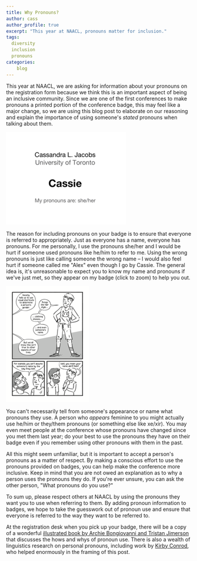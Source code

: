 ```yaml
---
title: Why Pronouns?
author: cass
author_profile: true
excerpt: "This year at NAACL, pronouns matter for inclusion."
tags:
  diversity
  inclusion
  pronouns
categories:
    blog
---
```

This year at NAACL, we are asking for information about your pronouns on
the registration form because we think this is an important aspect of
being an inclusive community. Since we are one of the first conferences
to make pronouns a printed portion of the conference badge, this may
feel like a major change, so we are using this blog post to elaborate on
our reasoning and explain the importance of using someone's *stated*
pronouns when talking about them.

<a href="/assets/images/pronoun-blog/badge.png"><img class="align-right" alt="example badge with pronouns" title="click to zoom" src="/assets/images/pronoun-blog/badge-thumbnail.png"/></a>

The reason for including pronouns on your badge is to ensure that
everyone is referred to appropriately. Just as everyone has a name,
everyone has pronouns. For me personally, I use the pronouns she/her and
I would be hurt if someone used pronouns like he/him to refer to me.
Using the wrong pronouns is just like calling someone the wrong name –
I would also feel hurt if someone called me "Alex" even though I go by
Cassie. The general idea is, it's unreasonable to expect you to know my
name and pronouns if we've just met, so they appear on my badge (click to zoom) to help you out.

<a href="/assets/images/pronoun-blog/comicpage.png"><img class="align-left" alt="comic page illustrating pronouns" title="click to zoom" src="/assets/images/pronoun-blog/comicpage-thumbnail.png"/></a>

You can't necessarily tell from someone's appearance or name what
pronouns they use. A person who *appears* feminine to you might actually
use he/him or they/them pronouns (or something else like xe/xir). You
may even meet people at the conference whose pronouns have changed since
you met them last year; do your best to use the pronouns they have on
their badge even if you remember using other pronouns with them in the
past.

All this might seem unfamiliar, but it is important to accept a person's
pronouns as a matter of respect. By making a conscious effort to use the
pronouns provided on badges, you can help make the conference more
inclusive. Keep in mind that you are not owed an explanation as to why a
person uses the pronouns they do. If you're ever unsure, you can ask the
other person, "What pronouns do you use?"

To sum up, please respect others at NAACL by using the pronouns they
want you to use when referring to them. By adding pronoun information to
badges, we hope to take the guesswork out of pronoun use and ensure that
everyone is referred to the way they want to be referred to.

At the registration desk when you pick up your badge, there will be a
copy of a wonderful [illustrated book by Archie Bongiovanni and Tristan
Jimerson](https://onipress.com/products/a-quick-easy-guide-to-they-them-pronouns)
that discusses the hows and whys of pronoun use. There is also a wealth
of linguistics research on personal pronouns, including work by [Kirby
Conrod](https://medium.com/@kconrod/how-to-do-the-absolute-minimum-with-pronouns-9be0eef5ff62),
who helped enormously in the framing of this post.

